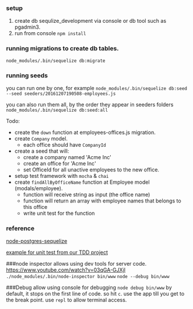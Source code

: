 ### setup

1. create db sequlize_development via console or db tool such as pgadmin3.
2. run from console `npm install`

### running migrations to create db tables.

`node_modules/.bin/sequelize db:migrate`

### running seeds
you can run one by one, for example `node_modules/.bin/sequelize db:seed --seed seeders/20161207190508-employees.js`

you can also run them all, by the order they appear in seeders folders `node_modules/.bin/sequelize db:seed:all`

Todo:
 - create the `down` function at employees-offices.js migration.
 - create `Company` model.
   - each office should have `CompanyId`
 - create a seed that will:
   - create a company named 'Acme Inc'
   - create an office for 'Acme Inc'
   - set OfficeId for all unactive employees to the new office.
 - setup test framework with `mocha` & `chai`
 - create `findAllByOfficeName` function at Employee model (modals/employee).
   - function will receive string as input (the office name)
   - function will return an array with employee names that belongs to this office
   - write unit test for the function

### reference
[node-postgres-sequelize](http://mherman.org/blog/2015/10/22/node-postgres-sequelize/#.WEhtdXV95TA)

[example for unit test from our TDD project](https://bitbucket.org/spectory/tddtemplate/src/e20322ad34598b72e5787590c832243b3cc1b493/express_with_react/test/server/models/settings_spec.js?at=master&fileviewer=file-view-default)


###node inspector
allows using dev tools for server code.
https://www.youtube.com/watch?v=03qGA-GJXjI
`./node_modules/.bin/node-inspector bin/www`
`node --debug bin/www`

###Debug
allow using console for debugging
`node debug bin/www`
by default, it stops on the first line of code. so hit `c`.
use the app till you get to the break point.
use `repl` to allow terminal access.